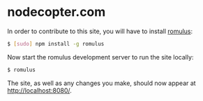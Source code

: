 # nodecopter.com

In order to contribute to this site, you will have to install
[romulus](https://github.com/felixge/node-romulus):

```bash
$ [sudo] npm install -g romulus
```

Now start the romulus development server to run the site locally:

```bash
$ romulus
```

The site, as well as any changes you make, should now appear at
[http://localhost:8080/](http://localhost:8080/).
